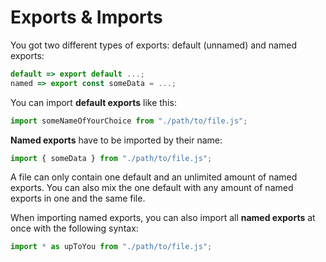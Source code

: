 # Exports & Imports

You got two different types of exports: default (unnamed) and named exports:

```javascript
default => export default ...;
named => export const someData = ...;
```

You can import **default exports** like this:

```javascript
import someNameOfYourChoice from "./path/to/file.js";
```

**Named exports** have to be imported by their name:

```javascript
import { someData } from "./path/to/file.js";
```

A file can only contain one default and an unlimited amount of named exports. You can also mix the one default with any amount of named exports in one and the same file.

When importing named exports, you can also import all **named exports** at once with the following syntax:

```javascript
import * as upToYou from "./path/to/file.js";
```
